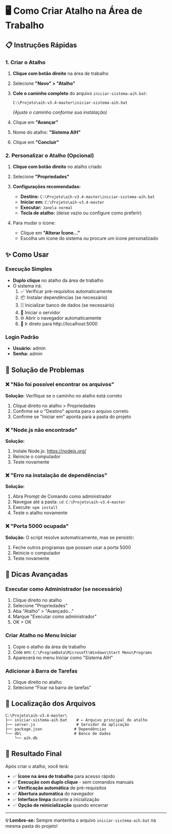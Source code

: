 
# 🖥️ Como Criar Atalho na Área de Trabalho

## 📋 Instruções Rápidas

### 1. Criar o Atalho
1. **Clique com botão direito** na área de trabalho
2. Selecione **"Novo" > "Atalho"**
3. **Cole o caminho completo** do arquivo `iniciar-sistema-aih.bat`:
   ```
   C:\Projeto\aih-v3.4-master\iniciar-sistema-aih.bat
   ```
   *(Ajuste o caminho conforme sua instalação)*

4. Clique em **"Avançar"**
5. Nome do atalho: **"Sistema AIH"**
6. Clique em **"Concluir"**

### 2. Personalizar o Atalho (Opcional)
1. **Clique com botão direito** no atalho criado
2. Selecione **"Propriedades"**
3. **Configurações recomendadas:**
   - **Destino:** `C:\Projeto\aih-v3.4-master\iniciar-sistema-aih.bat`
   - **Iniciar em:** `C:\Projeto\aih-v3.4-master`
   - **Executar:** `Janela normal`
   - **Tecla de atalho:** (deixe vazio ou configure como preferir)

4. Para mudar o ícone:
   - Clique em **"Alterar Ícone..."**
   - Escolha um ícone do sistema ou procure um ícone personalizado

## ✨ Como Usar

### Execução Simples
- **Duplo clique** no atalho da área de trabalho
- O sistema irá:
  1. ✅ Verificar pré-requisitos automaticamente
  2. 📦 Instalar dependências (se necessário)
  3. 🗄️ Inicializar banco de dados (se necessário)
  4. 🚀 Iniciar o servidor
  5. 🌐 Abrir o navegador automaticamente
  6. 🎯 Ir direto para http://localhost:5000

### Login Padrão
- **Usuário:** admin
- **Senha:** admin

## 🔧 Solução de Problemas

### ❌ "Não foi possível encontrar os arquivos"
**Solução:** Verifique se o caminho no atalho está correto
1. Clique direito no atalho > Propriedades
2. Confirme se o "Destino" aponta para o arquivo correto
3. Confirme se "Iniciar em" aponta para a pasta do projeto

### ❌ "Node.js não encontrado"
**Solução:**
1. Instale Node.js: https://nodejs.org/
2. Reinicie o computador
3. Teste novamente

### ❌ "Erro na instalação de dependências"
**Solução:**
1. Abra Prompt de Comando como administrador
2. Navegue até a pasta: `cd C:\Projeto\aih-v3.4-master`
3. Execute: `npm install`
4. Teste o atalho novamente

### ❌ "Porta 5000 ocupada"
**Solução:** O script resolve automaticamente, mas se persistir:
1. Feche outros programas que possam usar a porta 5000
2. Reinicie o computador
3. Teste novamente

## 🎯 Dicas Avançadas

### Executar como Administrador (se necessário)
1. Clique direito no atalho
2. Selecione "Propriedades"
3. Aba "Atalho" > "Avançado..."
4. Marque "Executar como administrador"
5. OK > OK

### Criar Atalho no Menu Iniciar
1. Copie o atalho da área de trabalho
2. Cole em: `C:\ProgramData\Microsoft\Windows\Start Menu\Programs`
3. Aparecerá no menu Iniciar como "Sistema AIH"

### Adicionar à Barra de Tarefas
1. Clique direito no atalho
2. Selecione "Fixar na barra de tarefas"

## 📍 Localização dos Arquivos

```
C:\Projeto\aih-v3.4-master\
├── iniciar-sistema-aih.bat    # ← Arquivo principal do atalho
├── server.js                  # Servidor da aplicação
├── package.json              # Dependências
└── db\                       # Banco de dados
    └── aih.db
```

## 🚀 Resultado Final

Após criar o atalho, você terá:
- ✅ **Ícone na área de trabalho** para acesso rápido
- ✅ **Execução com duplo clique** - sem comandos manuais
- ✅ **Verificação automática** de pré-requisitos
- ✅ **Abertura automática** do navegador
- ✅ **Interface limpa** durante a inicialização
- ✅ **Opção de reinicialização** quando encerrar

---

**💡 Lembre-se:** Sempre mantenha o arquivo `iniciar-sistema-aih.bat` na mesma pasta do projeto!
